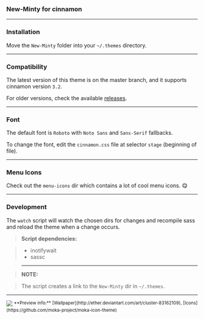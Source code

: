 ### New-Minty for cinnamon

---

### Installation

Move the `New-Minty` folder into your `~/.themes` directory.

---

### Compatibility

The latest version of this theme is on the master branch, and it supports
cinnamon version `3.2`.

For older versions, check the available [releases](../../releases).

---

### Font

The default font is `Roboto` with `Noto Sans` and  `Sans-Serif` fallbacks.

To change the font, edit the `cinnamon.css` file at selector `stage`
(beginning of file).

---

### Menu Icons

Check out the `menu-icons` dir which contains a lot of cool menu icons. :yum:

---

### Development

The `watch` script will watch the chosen dirs for changes and
recompile sass and reload the theme when a change occurs.

> **Script dependencies:**

> * inotifywait
> * sassc

> ---  

> **NOTE:**  

> The script creates a link to the `New-Minty` dir in `~/.themes`.

---

<img src="http://orig02.deviantart.net/d730/f/2017/063/4/6/new_minty_cinnamon_by_zagortenay333-d6thrge.png" id="preview">  
<sup>**Preview info:** [Wallpaper](http://ether.deviantart.com/art/cluster-83162109), [Icons](https://github.com/moka-project/moka-icon-theme)</sup>
